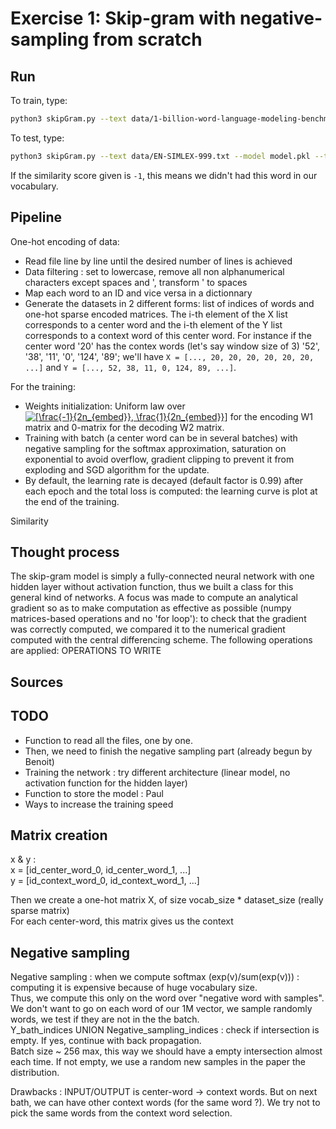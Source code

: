 # Exercise 1: Skip-gram with negative-sampling from scratch

## Run

To train, type:
```bash
python3 skipGram.py --text data/1-billion-word-language-modeling-benchmark-r13output/training-monolingual.tokenized.shuffled --model model.pkl
```
To test, type:
```bash
python3 skipGram.py --text data/EN-SIMLEX-999.txt --model model.pkl --test
```
If the similarity score given is `-1`, this means we didn't had this word in our vocabulary.

## Pipeline
One-hot encoding of data:
- Read file line by line until the desired number of lines is achieved
- Data filtering : set to lowercase, remove all non alphanumerical characters except spaces and ', transform ' to spaces
- Map each word to an ID and vice versa in a dictionnary
- Generate the datasets in 2 different forms: list of indices of words and one-hot sparse encoded matrices. The i-th element of the X list corresponds to a center word and the i-th element of the Y list corresponds to a context word of this center word. For instance if the center word '20' has the contex words (let's say window size of 3) '52', '38', '11', '0', '124', '89'; we'll have `X = [..., 20, 20, 20, 20, 20, 20, ...]` and `Y = [..., 52, 38, 11, 0, 124, 89, ...]`.

For the training:
- Weights initialization: Uniform law over <a href="https://www.codecogs.com/eqnedit.php?latex=[\frac{-1}{2n_{embed}},&space;\frac{1}{2n_{embed}}]" target="_blank"><img src="https://latex.codecogs.com/gif.latex?[\frac{-1}{2n_{embed}},&space;\frac{1}{2n_{embed}}]" title="[\frac{-1}{2n_{embed}}, \frac{1}{2n_{embed}}]" /></a> for the encoding W1 matrix and 0-matrix for the decoding W2 matrix.
- Training with batch (a center word can be in several batches) with negative sampling for the softmax approximation, saturation on exponential to avoid overflow, gradient clipping to prevent it from exploding and SGD algorithm for the update.
- By default, the learning rate is decayed (default factor is 0.99) after each epoch and the total loss is computed: the learning curve is plot at the end of the training.

Similarity

## Thought process
The skip-gram model is simply a fully-connected neural network with one hidden layer without activation function, thus we built a class for this general kind of networks. A focus was made to compute an analytical gradient so as to make computation as effective as possible (numpy matrices-based operations and no 'for loop'): to check that the gradient was correctly computed, we compared it to the numerical gradient computed with the central differencing scheme. The following operations are applied:
OPERATIONS TO WRITE

## Sources

## TODO
- Function to read all the files, one by one.  
- Then, we need to finish the negative sampling part (already begun by Benoit)  
- Training the network : try different architecture (linear model, no activation function for the hidden layer)  
- Function to store the model : Paul  
- Ways to increase the training speed  

## Matrix creation
x & y :  
x = [id_center_word_0, id_center_word_1, ...]  
y = [id_context_word_0, id_context_word_1, ...]  

Then we create a one-hot matrix X, of size vocab_size * dataset_size (really sparse matrix)  
For each center-word, this matrix gives us the context  

## Negative sampling

Negative sampling : when we compute softmax (exp(v)/sum(exp(v))) : computing it is expensive because of huge vocabulary size.  
Thus, we compute this only on the word over "negative word with samples".
We don't want to go on each word of our 1M vector, we sample randomly words, we test if they are not in the the batch.  
Y_bath_indices UNION Negative_sampling_indices : check if intersection is empty. If yes, continue with back propagation.  
Batch size ~ 256 max, this way we should have a empty intersection almost each time. If not empty, we use a random new samples in the paper the distribution.  

Drawbacks : INPUT/OUTPUT is center-word -> context words. But on next bath, we can have other context words (for the same word ?). We try not to pick the same words from the context word selection.  